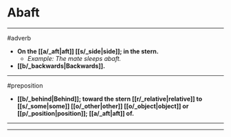 # Abaft
---
#adverb
- **On the [[a/_aft|aft]] [[s/_side|side]]; in the stern.**
	- _Example: The mate sleeps abaft._
- **[[b/_backwards|Backwards]].**
---
#preposition
- **[[b/_behind|Behind]]; toward the stern [[r/_relative|relative]] to [[s/_some|some]] [[o/_other|other]] [[o/_object|object]] or [[p/_position|position]]; [[a/_aft|aft]] of.**
---
---
